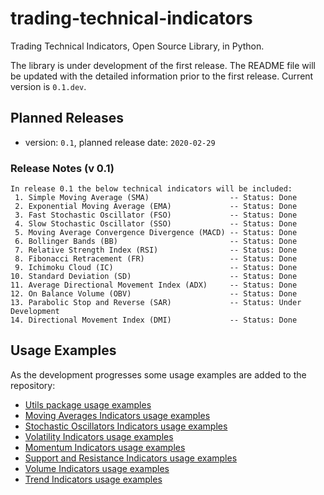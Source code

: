 # trading-technical-indicators
Trading Technical Indicators, Open Source Library, in Python.

The library is under development of the first release. The README file will be updated with the detailed information prior to the first release. Current version is `0.1.dev`.

## Planned Releases
- version: `0.1`, planned release date: `2020-02-29`

### Release Notes (v 0.1)
```
In release 0.1 the below technical indicators will be included:
 1. Simple Moving Average (SMA)                  -- Status: Done
 2. Exponential Moving Average (EMA)             -- Status: Done
 3. Fast Stochastic Oscillator (FSO)             -- Status: Done
 4. Slow Stochastic Oscillator (SSO)             -- Status: Done
 5. Moving Average Convergence Divergence (MACD) -- Status: Done
 6. Bollinger Bands (BB)                         -- Status: Done
 7. Relative Strength Index (RSI)                -- Status: Done
 8. Fibonacci Retracement (FR)                   -- Status: Done
 9. Ichimoku Cloud (IC)                          -- Status: Done
10. Standard Deviation (SD)                      -- Status: Done
11. Average Directional Movement Index (ADX)     -- Status: Done
12. On Balance Volume (OBV)                      -- Status: Done
13. Parabolic Stop and Reverse (SAR)             -- Status: Under Development
14. Directional Movement Index (DMI)             -- Status: Done
```

## Usage Examples
As the development progresses some usage examples are added to the repository:

- [Utils package usage examples](https://github.com/vsaveris/trading-technical-indicators/tree/master/examples/utils)
- [Moving Averages Indicators usage examples](https://github.com/vsaveris/trading-technical-indicators/tree/master/examples/indicators/moving_averages)
- [Stochastic Oscillators Indicators usage examples](https://github.com/vsaveris/trading-technical-indicators/tree/master/examples/indicators/stochastic_oscillators)
- [Volatility Indicators usage examples](https://github.com/vsaveris/trading-technical-indicators/tree/master/examples/indicators/volatility)
- [Momentum Indicators usage examples](https://github.com/vsaveris/trading-technical-indicators/tree/master/examples/indicators/momentum)
- [Support and Resistance Indicators usage examples](https://github.com/vsaveris/trading-technical-indicators/tree/master/examples/indicators/support_resistance)
- [Volume Indicators usage examples](https://github.com/vsaveris/trading-technical-indicators/tree/master/examples/indicators/volume)
- [Trend Indicators usage examples](https://github.com/vsaveris/trading-technical-indicators/tree/master/examples/indicators/trend)